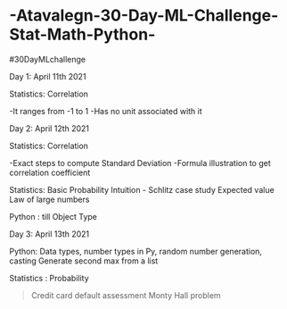 # -Atavalegn-30-Day-ML-Challenge-Stat-Math-Python-
#30DayMLchallenge

Day 1: April 11th 2021

Statistics: Correlation

-It ranges from -1 to 1 
-Has no unit associated with it


Day 2: April 12th 2021

Statistics: Correlation

-Exact steps to compute Standard Deviation
-Formula illustration to get correlation coefficient

Statistics: Basic Probability
Intuition - Schlitz case study
Expected value
Law of large numbers

Python : till Object Type

Day 3: April 13th 2021

Python: Data types, number types in Py, random number generation, casting
Generate second max from a list

Statistics : Probability
>Credit card default assessment
>Monty Hall problem






